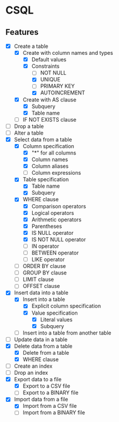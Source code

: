 # CSQL

## Features
- [x] Create a table
  - [x] Create with column names and types
    - [x] Default values
    - [x] Constraints
      - [ ] NOT NULL
      - [x] UNIQUE
      - [ ] PRIMARY KEY
      - [x] AUTOINCREMENT
  - [x] Create with AS clause
    - [x] Subquery
    - [x] Table name
  - [ ] IF NOT EXISTS clause
- [ ] Drop a table
- [ ] Alter a table
- [x] Select data from a table
  - [x] Column specification
    - [x] "*" for all columns
    - [x] Column names
    - [x] Column aliases
    - [ ] Column expressions
  - [x] Table specification
    - [x] Table name
    - [x] Subquery
  - [x] WHERE clause
    - [x] Comparison operators
    - [x] Logical operators
    - [x] Arithmetic operators
    - [x] Parentheses
    - [x] IS NULL operator
    - [x] IS NOT NULL operator
    - [ ] IN operator
    - [ ] BETWEEN operator
    - [ ] LIKE operator
  - [ ] ORDER BY clause
  - [ ] GROUP BY clause
  - [ ] LIMIT clause
  - [ ] OFFSET clause
- [x] Insert data into a table
  - [x] Insert into a table
    - [x] Explicit column specification
    - [x] Value specification
      - [x] Literal values
      - [x] Subquery
  - [ ] Insert into a table from another table
- [ ] Update data in a table
- [x] Delete data from a table
  - [x] Delete from a table
  - [x] WHERE clause
- [ ] Create an index
- [ ] Drop an index
- [x] Export data to a file
  - [x] Export to a CSV file
  - [ ] Export to a BINARY file
- [x] Import data from a file
  - [x] Import from a CSV file
  - [ ] Import from a BINARY file
